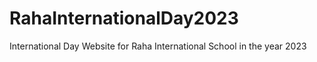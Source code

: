 # RahaInternationalDay2023
International Day Website for Raha International School in the year 2023
